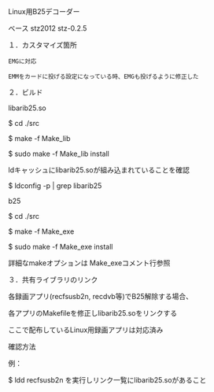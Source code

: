 Linux用B25デコーダー

ベース stz2012 stz-0.2.5

１．カスタマイズ箇所

    EMGに対応
    
    EMMをカードに投げる設定になっている時、EMGも投げるように修正した

２．ビルド
  
  libarib25.so
  
  $ cd ./src
  
  $ make -f Make_lib
  
  $ sudo make -f Make_lib install

  ldキャッシュにlibarib25.soが組み込まれていることを確認
  
  $ ldconfig -p | grep libarib25

  b25
  
  $ cd ./src
  
  $ make -f Make_exe
  
  $ sudo make -f Make_exe install
  
  詳細なmakeオプションは Make_exeコメント行参照

３．共有ライブラリのリンク

  各録画アプリ(recfsusb2n, recdvb等)でB25解除する場合、
  
  各アプリのMakefileを修正しlibarib25.soをリンクする
  
  ここで配布しているLinux用録画アプリは対応済み

  確認方法
  
  例： 
  
  $ ldd recfsusb2n を実行しリンク一覧にlibarib25.soがあること
